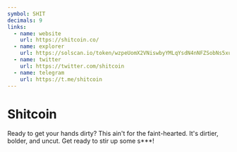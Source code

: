 ```yaml
---
symbol: SHIT
decimals: 9
links:
  - name: website
    url: https://shitcoin.co/
  - name: explorer
    url: https://solscan.io/token/wzpeUomX2VNiswbyYMLqYsdN4nNFZSobNs5xuR7shit
  - name: twitter
    url: https://twitter.com/shitcoin
  - name: telegram
    url: https://t.me/shitcoin
---
```


# Shitcoin

Ready to get your hands dirty? This ain't for the faint-hearted. It's dirtier, bolder, and uncut. Get ready to stir up some s\*\*\*!
